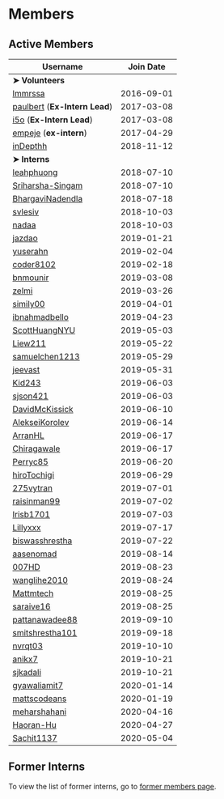 # Members

## Active Members

|**Username**|**Join Date**|
|------------|-------------|
|**➤ Volunteers**||
|[lmmrssa](https://lmmrssa.github.io)| 2016-09-01 |
|[paulbert](profiles/paulbert.md) (**Ex-Intern Lead**)| 2017-03-08 |
|[i5o](profiles/i5o.md) (**Ex-Intern Lead**)| 2017-03-08 |
|[empeje](profiles/empeje.md) (**ex-intern**)| 2017-04-29 |
|[inDepthh](profiles/inDepthh.md)|2018-11-12|
|**➤ Interns**||
|[leahphuong](profiles/leahphuong.md)|2018-07-10|
|[Sriharsha-Singam](profiles/Sriharsha-Singam.md)|2018-07-10|
|[BhargaviNadendla](profiles/BhargaviNadendla.md)|2018-07-18|
|[svlesiv](profiles/svlesiv.md)|2018-10-03|
|[nadaa](profiles/nadaa.md)|2018-10-03|
|[jazdao](profiles/jazdao.md)|2019-01-21|
|[yuserahn](profiles/yuserahn.md)|2019-02-04|  
|[coder8102](profiles/coder8102.md)|2019-02-18|
|[bnmounir](profiles/bnmounir.md)|2019-03-08|
|[zelmi](profiles/zelmi.md)|2019-03-26|
|[simily00](profiles/simily00.md)|2019-04-01|
|[ibnahmadbello](profiles/ibnahmadbello.md)|2019-04-23|
|[ScottHuangNYU](profiles/ScottHuangNYU.md)|2019-05-03|
|[Liew211](profiles/Liew211.md)|2019-05-22|
|[samuelchen1213](profiles/samuelchen1213.md)|2019-05-29|
|[jeevast](profiles/jeevast.md)|2019-05-31|
|[Kid243](profiles/Kid243.md)|2019-06-03|
|[sjson421](profiles/sjson421.md)|2019-06-03|
|[DavidMcKissick](profiles/DavidMcKissick.md)|2019-06-10|
|[AlekseiKorolev](profiles/alekseikorolev.md)|2019-06-14|
|[ArranHL](profiles/ArranHL.md)|2019-06-17|
|[Chiragawale](profiles/chiragawale.md)|2019-06-17|
|[Perryc85](profiles/Perryc85.md)|2019-06-20|
|[hiroTochigi](profiles/hiroTochigi.md)|2019-06-29|
|[275vytran](profiles/275vytran.md)|2019-07-01|
|[raisinman99](profiles/raisinman99.md)|2019-07-02|
|[Irisb1701](profiles/irisb1701.md)|2019-07-03|
|[Lillyxxx](profiles/lillyxxx.md)|2019-07-17|
|[biswasshrestha](profiles/biswasshrestha.md)|2019-07-22|
|[aasenomad](profiles/aasenomad.md)|2019-08-14|
|[007HD](profiles/007HD.md)|2019-08-23|
|[wanglihe2010](profiles/wanglihe2010.md)|2019-08-24|
|[Mattmtech](profiles/Mattmtech.md)|2019-08-25|
|[saraive16](profiles/saraive16.md)|2019-08-25|
|[pattanawadee88](profiles/pattanawadee88.md)|2019-09-10|
|[smitshrestha101](profiles/smitshrestha101.md)|2019-09-18|
|[nvrqt03](profiles/nvrqt03.md)|2019-10-10|
|[anikx7](profiles/anikx7.md)|2019-10-21|
|[sjkadali](profiles/sjkadali-edited.md)|2019-10-21|
|[gyawaliamit7](profiles/gyawaliamit7.md)|2020-01-14|
|[mattscodeans](profiles/mattscodeans.md)|2020-01-19|
|[meharshahani](profiles/meharshahani.md)|2020-04-16|
|[Haoran-Hu](profiles/Haoran-Hu.md)|2020-04-27|
|[Sachit1137](profiles/Sachit1137.md)|2020-05-04|

## Former Interns
To view the list of former interns, go to [former members page](vi-former-members.md).
